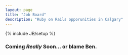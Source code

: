 ```yaml
---
layout: page
title: "Job Board"
description: "Ruby on Rails opporunities in Calgary"
---
```

{% include JB/setup %}


### Coming <i>Really</i> Soon...  or blame Ben.